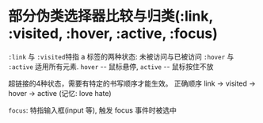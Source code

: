 # 部分伪类选择器比较与归类(:link, :visited, :hover, :active, :focus)

`:link` 与 `:visited`特指 a 标签的两种状态: 未被访问与已被访问
`:hover` 与 `:active` 适用所有元素. `hover` -- 鼠标悬停, `active` -- 鼠标按住不放

超链接的4种状态，需要有特定的书写顺序才能生效。 正确顺序 link -> visited -> hover -> active (记忆: love hate)

`focus`: 特指输入框(input 等), 触发 focus 事件时被选中